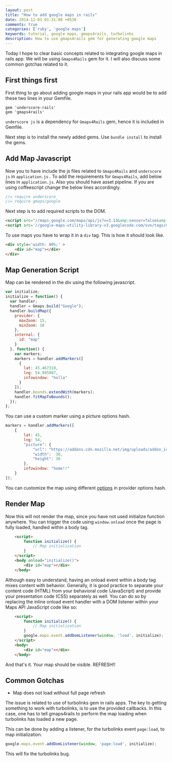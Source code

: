 ```yaml
---
layout: post
title: "How to add google maps in rails"
date: 2014-12-03 01:31:08 +0530
comments: true
categories: ['ruby', 'google maps']
keywords: tutorial, google maps, gmaps4rails, turbolinks
description: How to use gmaps4rails gem for generating google maps
---
```


Today I hope to clear basic concepts related to integrating google maps in rails app. We will be using `Gmaps4Rails` gem for it. I will also discuss some common gotchas related to it.

## First things first

First thing to go about adding google maps in your rails app would be to add these two lines in your Gemfile.

    gem 'underscore-rails'
    gem 'gmaps4rails'

`underscore js`  is a dependency for `Gmaps4Rails` gem, hence it is included in Gemfile.

Next step is to install the newly added gems. Use `bundle install` to install the gems.

## Add Map Javascript

Now you to have include the js files related to `Gmaps4Rails` and `underscore js` in `application.js` . To add the requirements for `Gmaps4Rails`, add below lines in `application.js`. Also you should have asset pipeline. If you are using coffeescript change the below lines accordingly.    

``` javascript
//= require underscore
//= require gmaps/google
```

Next step is to add required scripts to the DOM.

``` html
<script src="//maps.google.com/maps/api/js?v=3.13&amp;sensor=false&amp;libraries=geometry" type="text/javascript"></script>
<script src='//google-maps-utility-library-v3.googlecode.com/svn/tags/markerclustererplus/2.0.14/src/markerclusterer_packed.js' type='text/javascript'></script>
```

To use maps you have to wrap it in a `div` tag. This is how it should look like.

``` html
<div style='width: 80%;' >
    <div id="map"></div>
</div>
```
    
## Map Generation Script


Map can be rendered in the div using the following javascript.

``` javascript
var initialize;
initialize = function() {
  var handler;
  handler = Gmaps.build("Google");
  handler.buildMap({
    provider: {
      maxZoom: 15,
      minZoom: 10
    },
    internal: {
      id: "map"
    }
  }, function() {
    var markers;
    markers = handler.addMarkers([
      {
        lat: 45.467310,
        lng: 54.995987,
        infowindow: "holla"
      }
    ]);
    handler.bounds.extendWith(markers);
    handler.fitMapToBounds();
  });
};
```

You can use a custom marker using a picture options hash.

``` javascript
markers = handler.addMarkers([
    {
        lat: 45,
        lng: 54,
        "picture": {
            "url": "https://addons.cdn.mozilla.net/img/uploads/addon_icons/13/13028-64.png",
            "width":  36,
            "height": 36
        },
        infowindow: "home!!"
    }   
]);
```

You can customize the map using different [options](https://developers.google.com/maps/documentation/javascript/reference?hl=fr#MapOptions) in provider options hash. 

## Render Map

Now this will not render the map, since you have not used initialize function anywhere. You can trigger the code using `window.onload` once the page is fully loaded, handled within a body tag. 

``` html
    <script>
        function initialize() {
            // Map initialization
        }
    </script>
    <body onload="initialize()">
        <div id="map"></div>
    </body>
```

Although easy to understand, having an onload event within a body tag mixes content with behavior. Generally, it is good practice to separate your content code (HTML) from your behavioral code (JavaScript) and provide your presentation code (CSS) separately as well. You can do so by replacing the inline onload event handler with a DOM listener within your Maps API JavaScript code like so:

``` html
    <script>
        function initialize() {
            // Map initialization
        }
        google.maps.event.addDomListener(window, 'load', initialize);
    </script>
    <body>
        <div id="map"></div>
    </body>
```

And that's it. Your map should be visible. REFRESH!!
## Common Gotchas

- Map does not load without full page refresh 

The issue is related to use of turbolinks gem in rails apps. 
The key to getting something to work with turbolinks, is to use the provided callbacks. In this case, one has to tell gmaps4rails to perform the map loading when turbolinks has loaded a new page.

This can be done by adding a listener, for the turbolinks event `page:load`, to map initialization.

``` javascript
google.maps.event.addDomListener(window, 'page:load', initialize);
```

This will fix the turbolinks bug.